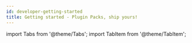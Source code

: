```yaml
---
id: developer-getting-started
title: Getting started - Plugin Packs, ship yours!
---
```

import Tabs from '@theme/Tabs';
import TabItem from '@theme/TabItem';
